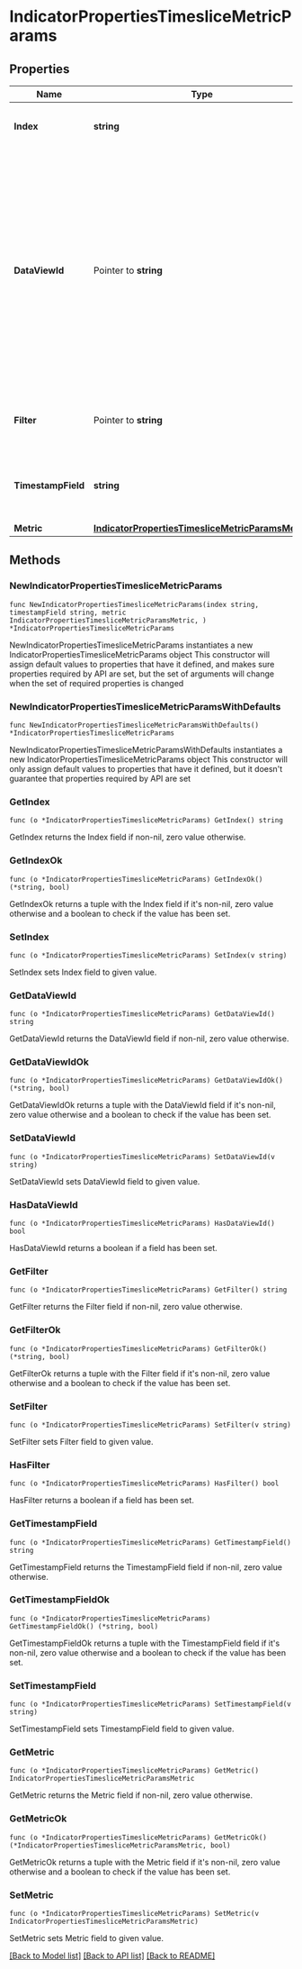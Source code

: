 # IndicatorPropertiesTimesliceMetricParams

## Properties

Name | Type | Description | Notes
------------ | ------------- | ------------- | -------------
**Index** | **string** | The index or index pattern to use | 
**DataViewId** | Pointer to **string** | The kibana data view id to use, primarily used to include data view runtime mappings. Make sure to save SLO again if you add/update run time fields to the data view and if those fields are being used in slo queries. | [optional] 
**Filter** | Pointer to **string** | the KQL query to filter the documents with. | [optional] 
**TimestampField** | **string** | The timestamp field used in the source indice.  | 
**Metric** | [**IndicatorPropertiesTimesliceMetricParamsMetric**](IndicatorPropertiesTimesliceMetricParamsMetric.md) |  | 

## Methods

### NewIndicatorPropertiesTimesliceMetricParams

`func NewIndicatorPropertiesTimesliceMetricParams(index string, timestampField string, metric IndicatorPropertiesTimesliceMetricParamsMetric, ) *IndicatorPropertiesTimesliceMetricParams`

NewIndicatorPropertiesTimesliceMetricParams instantiates a new IndicatorPropertiesTimesliceMetricParams object
This constructor will assign default values to properties that have it defined,
and makes sure properties required by API are set, but the set of arguments
will change when the set of required properties is changed

### NewIndicatorPropertiesTimesliceMetricParamsWithDefaults

`func NewIndicatorPropertiesTimesliceMetricParamsWithDefaults() *IndicatorPropertiesTimesliceMetricParams`

NewIndicatorPropertiesTimesliceMetricParamsWithDefaults instantiates a new IndicatorPropertiesTimesliceMetricParams object
This constructor will only assign default values to properties that have it defined,
but it doesn't guarantee that properties required by API are set

### GetIndex

`func (o *IndicatorPropertiesTimesliceMetricParams) GetIndex() string`

GetIndex returns the Index field if non-nil, zero value otherwise.

### GetIndexOk

`func (o *IndicatorPropertiesTimesliceMetricParams) GetIndexOk() (*string, bool)`

GetIndexOk returns a tuple with the Index field if it's non-nil, zero value otherwise
and a boolean to check if the value has been set.

### SetIndex

`func (o *IndicatorPropertiesTimesliceMetricParams) SetIndex(v string)`

SetIndex sets Index field to given value.


### GetDataViewId

`func (o *IndicatorPropertiesTimesliceMetricParams) GetDataViewId() string`

GetDataViewId returns the DataViewId field if non-nil, zero value otherwise.

### GetDataViewIdOk

`func (o *IndicatorPropertiesTimesliceMetricParams) GetDataViewIdOk() (*string, bool)`

GetDataViewIdOk returns a tuple with the DataViewId field if it's non-nil, zero value otherwise
and a boolean to check if the value has been set.

### SetDataViewId

`func (o *IndicatorPropertiesTimesliceMetricParams) SetDataViewId(v string)`

SetDataViewId sets DataViewId field to given value.

### HasDataViewId

`func (o *IndicatorPropertiesTimesliceMetricParams) HasDataViewId() bool`

HasDataViewId returns a boolean if a field has been set.

### GetFilter

`func (o *IndicatorPropertiesTimesliceMetricParams) GetFilter() string`

GetFilter returns the Filter field if non-nil, zero value otherwise.

### GetFilterOk

`func (o *IndicatorPropertiesTimesliceMetricParams) GetFilterOk() (*string, bool)`

GetFilterOk returns a tuple with the Filter field if it's non-nil, zero value otherwise
and a boolean to check if the value has been set.

### SetFilter

`func (o *IndicatorPropertiesTimesliceMetricParams) SetFilter(v string)`

SetFilter sets Filter field to given value.

### HasFilter

`func (o *IndicatorPropertiesTimesliceMetricParams) HasFilter() bool`

HasFilter returns a boolean if a field has been set.

### GetTimestampField

`func (o *IndicatorPropertiesTimesliceMetricParams) GetTimestampField() string`

GetTimestampField returns the TimestampField field if non-nil, zero value otherwise.

### GetTimestampFieldOk

`func (o *IndicatorPropertiesTimesliceMetricParams) GetTimestampFieldOk() (*string, bool)`

GetTimestampFieldOk returns a tuple with the TimestampField field if it's non-nil, zero value otherwise
and a boolean to check if the value has been set.

### SetTimestampField

`func (o *IndicatorPropertiesTimesliceMetricParams) SetTimestampField(v string)`

SetTimestampField sets TimestampField field to given value.


### GetMetric

`func (o *IndicatorPropertiesTimesliceMetricParams) GetMetric() IndicatorPropertiesTimesliceMetricParamsMetric`

GetMetric returns the Metric field if non-nil, zero value otherwise.

### GetMetricOk

`func (o *IndicatorPropertiesTimesliceMetricParams) GetMetricOk() (*IndicatorPropertiesTimesliceMetricParamsMetric, bool)`

GetMetricOk returns a tuple with the Metric field if it's non-nil, zero value otherwise
and a boolean to check if the value has been set.

### SetMetric

`func (o *IndicatorPropertiesTimesliceMetricParams) SetMetric(v IndicatorPropertiesTimesliceMetricParamsMetric)`

SetMetric sets Metric field to given value.



[[Back to Model list]](../README.md#documentation-for-models) [[Back to API list]](../README.md#documentation-for-api-endpoints) [[Back to README]](../README.md)


